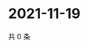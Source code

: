 # 2021-11-19

共 0 条

<!-- BEGIN WEIBO -->
<!-- 最后更新时间 Fri Nov 19 2021 22:08:28 GMT+0800 (China Standard Time) -->

<!-- END WEIBO -->
